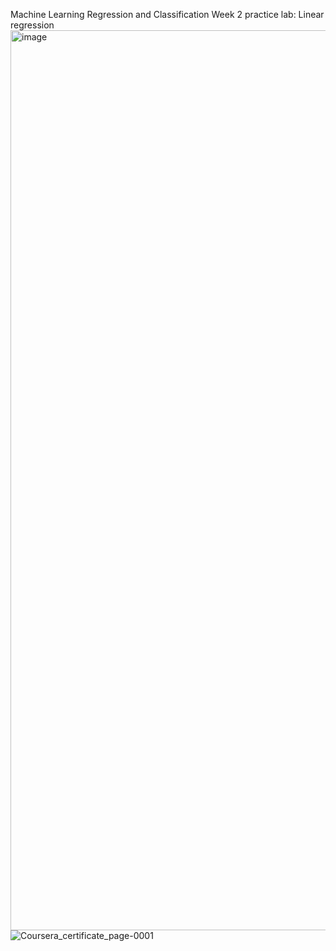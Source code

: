 Machine Learning Regression and Classification
Week 2 practice lab: Linear regression
<img width="1440" alt="image" src="https://user-images.githubusercontent.com/43356852/223100099-36f65825-87e0-468a-9aac-e1fdde5010d3.png">
![Coursera_certificate_page-0001](https://user-images.githubusercontent.com/43356852/224567841-7e57aa2e-7a38-4391-be36-b1d46e75eba2.jpg)
